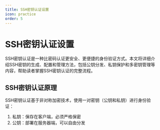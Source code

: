 ```yaml
---
title: SSH密钥认证设置
icon: practice
order: 5
---
```


# SSH密钥认证设置

SSH密钥认证是一种比密码认证更安全、更便捷的身份验证方式。本文将详细介绍SSH密钥的生成、配置和管理方法，包括公钥分发、私钥保护和多密钥管理等内容，帮助读者掌握SSH密钥认证的完整流程。

## SSH密钥认证原理

SSH密钥认证基于非对称加密技术，使用一对密钥（公钥和私钥）进行身份验证：

1. 私钥：保存在客户端，必须严格保密
2. 公钥：部署在服务器端，可以自由分发
